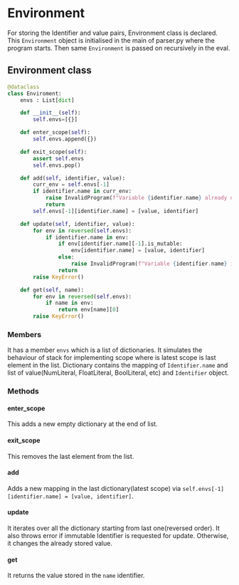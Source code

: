 # Environment
 For storing the Identifier and value pairs, Environment class is declared. This `Environment` object is initialised in the main of parser.py where the program starts. Then same `Environment` is passed on recursively in the eval.
 
## Environment class

```python
@dataclass
class Enviroment:
    envs : List[dict]

    def __init__(self):
        self.envs=[{}]

    def enter_scope(self):
        self.envs.append({})

    def exit_scope(self):
        assert self.envs
        self.envs.pop()

    def add(self, identifier, value):
        curr_env = self.envs[-1]
        if identifier.name in curr_env:
            raise InvalidProgram(f"Variable {identifier.name} already defined")
            return
        self.envs[-1][identifier.name] = [value, identifier]

    def update(self, identifier, value):
        for env in reversed(self.envs):
            if identifier.name in env:
                if env[identifier.name][-1].is_mutable:
                    env[identifier.name] = [value, identifier]
                else:
                    raise InvalidProgram(f"Variable {identifier.name} is immutable")
                return
        raise KeyError()

    def get(self, name):
        for env in reversed(self.envs):
            if name in env:
                return env[name][0]
        raise KeyError()
```

### Members
It has a member `envs` which is a list of dictionaries. It simulates the behaviour of stack for implementing scope where is latest scope is last element in the list. Dictionary contains the mapping of `Identifier.name` and list of value(NumLiteral, FloatLiteral, BoolLiteral, etc) and `Identifier` object.

### Methods

#### enter_scope
This adds a new empty dictionary at the end of list.

#### exit_scope
This removes the last element from the list.

#### add
Adds a new mapping in the last dictionary(latest scope) via `self.envs[-1][identifier.name] = [value, identifier]`.

#### update
It iterates over all the dictionary starting from last one(reversed order). It also throws error if immutable Identifier is requested for update. Otherwise, it changes the already stored value.

#### get
It returns the value stored in the `name` identifier.